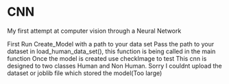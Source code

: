 # CNN
My first attempt at computer vision through a Neural Network

First Run Create_Model with a path to your data set
Pass the path to your dataset in load_human_data_set(), this function is being called in the main function
Once the model is created use checkImage to test
This cnn is designed to two classes Human and Non Human.
Sorry I couldnt upload the dataset or joblib file which stored the model(Too large)
